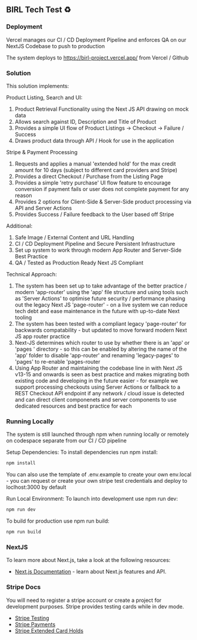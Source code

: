 ## BIRL Tech Test ♻️

### Deployment

Vercel manages our CI / CD Deployment Pipeline and enforces QA on our NextJS Codebase to push to production

The system deploys to https://birl-project.vercel.app/ from Vercel / Github

### Solution

This solution implements:

Product Listing, Search and UI:
1. Product Retrieval Functionality using the Next JS API drawing on mock data
2. Allows search against ID, Description and Title of Product
3. Provides a simple UI flow of Product Listings -> Checkout -> Failure / Success
4. Draws product data through API / Hook for use in the application

Stripe & Payment Processing
1. Requests and applies a manual 'extended hold' for the max credit amount for 10 days (subject to different card providers and Stripe)
2. Provides a direct Checkout / Purchase from the Listing Page
3. Provides a simple 'retry purchase' UI flow feature to encourage conversion if payment fails or user does not complete payment for any reason
4. Provides 2 options for Client-Side & Server-Side product  processing via API and Server Actions
5. Provides Success / Failure feedback to the User based off Stripe

Additional:
1. Safe Image / External Content and URL Handling
2. CI / CD Deployment Pipeline and Secure Persistent Infrastructure
3. Set up system to work through modern App Router and Server-Side Best Practice
4. QA / Tested as Production Ready Next JS Compliant

Technical Approach:
1. The system has been set up to take advantage of the better practice / modern 'app-router' using the 'app' file structure and using tools such as 'Server Actions' to optimise future security / performance phasing out the legacy Next JS 'page-router' - on a live system we can reduce tech debt and ease maintenance in the future with up-to-date Next tooling
2. The system has been tested with a compliant legacy 'page-router' for backwards compatability - but updated to move forward modern Next JS app router practice
3. Next-JS determines which router to use by whether there is an 'app' or 'pages ' directory - so this can be enabled by altering the name of the 'app' folder to disable 'app-router' and renaming 'legacy-pages' to 'pages' to re-enable 'pages-router
4. Using App Router and maintaining the codebase line in with Next JS v13-15 and onwards is seen as best practice and makes migrating both existing code and developing in the future easier - for example we support processing checkouts using Server Actions or fallback to a REST Checkout API endpoint if any network / cloud issue is detected and can direct client componenets and server components to use dedicated resources and best practice for each

### Running Locally

The system is still launched through npm when running locally or remotely on codespace separate from our CI / CD pipeline

Setup Dependencies:
To install dependencies run npm install:

```bash
npm install
```

You can also use the template of .env.example to create your own env.local - you can request or create your own stripe test credentials and deploy to loclhost:3000 by default

Run Local Environment:
To launch into development use npm run dev:

```bash
npm run dev
```

To build for production use npm run build:

```bash
npm run build
```

### NextJS

To learn more about Next.js, take a look at the following resources:

- [Next.js Documentation](https://nextjs.org/docs) - learn about Next.js features and API.

### Stripe Docs 
You will need to register a stripe account or create a project for development purposes. 
Stripe provides testing cards while in dev mode.

- [Stripe Testing](https://stripe.com/docs/testing)
- [Stripe Payments](https://stripe.com/docs/payments)
- [Stripe Extended Card Holds](https://docs.stripe.com/payments/extended-authorization?platform=web&ui=embedded-form&client=react)
